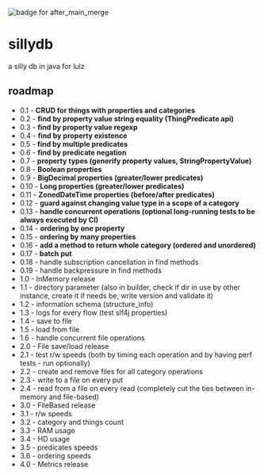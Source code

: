 ![badge for after_main_merge](https://github.com/tirpitz-verus/sillydb/actions/workflows/after_main_merge.yml/badge.svg)

# sillydb
a silly db in java for lulz

## roadmap

* 0.1 - **CRUD for things with properties and categories**
* 0.2 - **find by property value string equality (ThingPredicate api)**
* 0.3 - **find by property value regexp**
* 0.4 - **find by property existence**
* 0.5 - **find by multiple predicates**
* 0.6 - **find by predicate negation**
* 0.7 - **property types (generify property values, StringPropertyValue)**
* 0.8 - **Boolean properties**
* 0.9 - **BigDecimal properties (greater/lower predicates)**
* 0.10 - **Long properties (greater/lower predicates)**
* 0.11 - **ZonedDateTime properties (before/after predicates)**
* 0.12 - **guard against changing value type in a scope of a category**
* 0.13 - **handle concurrent operations (optional long-running tests to be always executed by CI)**
* 0.14 - **ordering by one property**
* 0.15 - **ordering by many properties**
* 0.16 - **add a method to return whole category (ordered and unordered)**
* 0.17 - **batch put**
* 0.18 - handle subscription cancellation in find methods
* 0.19 - handle backpressure in find methods
* 1.0 - InMemory release
* 1.1 - directory parameter (also in builder, check if dir in use by other instance, create it if needs be, write version and validate it)
* 1.2 - information schema (structure_info)
* 1.3 - logs for every flow (test slf4j properties)
* 1.4 - save to file
* 1.5 - load from file
* 1.6 - handle concurrent file operations
* 2.0 - File save/load release
* 2.1 - test r/w speeds (both by timing each operation and by having perf tests - run optionally)
* 2.2 - create and remove files for all category operations
* 2.3 - write to a file on every put
* 2.4 - read from a file on every read (completely cut the ties between in-memory and file-based)
* 3.0 - FileBased release
* 3.1 - r/w speeds
* 3.2 - category and things count
* 3.3 - RAM usage
* 3.4 - HD usage
* 3.5 - predicates speeds
* 3.6 - ordering speeds
* 4.0 - Metrics release
